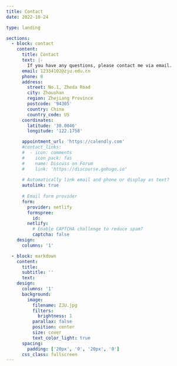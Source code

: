 ```yaml
---
title: Contact
date: 2022-10-24

type: landing

sections:
  - block: contact
    content:
      title: Contact
      text: |-
        If you have any questions, please contact me via email.
      email: 12334102@zju.edu.cn
      phone: 8
      address:
        street: No.1, Zheda Road
        city: Zhoushan
        region: Zhejiang Province
        postcode: '94305'
        country: China
        country_code: US
      coordinates:
        latitude: '30.0046'
        longitude: '122.1758'

      appointment_url: 'https://calendly.com'
      #contact_links:
      #  - icon: comments
      #    icon_pack: fas
      #    name: Discuss on Forum
      #    link: 'https://discourse.gohugo.io'
    
      # Automatically link email and phone or display as text?
      autolink: true
    
      # Email form provider
      form:
        provider: netlify
        formspree:
          id:
        netlify:
          # Enable CAPTCHA challenge to reduce spam?
          captcha: false
    design:
      columns: '1'

  - block: markdown
    content:
      title:
      subtitle: ''
      text:
    design:
      columns: '1'
      background:
        image: 
          filename: ZJU.jpg
          filters:
            brightness: 1
          parallax: false
          position: center
          size: cover
          text_color_light: true
      spacing:
        padding: ['20px', '0', '20px', '0']
      css_class: fullscreen
---
```

